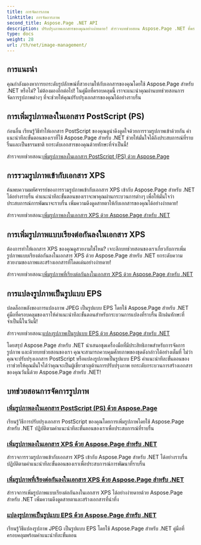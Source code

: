 ```yaml
---
title: การจัดการภาพ
linktitle: การจัดการภาพ
second_title: Aspose.Page .NET API
description: ปรับปรุงภาพเอกสารของคุณอย่างง่ายดาย! สำรวจบทช่วยสอน Aspose.Page .NET ที่ครอบคลุมการจัดการรูปภาพ ตั้งแต่การเพิ่มรูปภาพไปจนถึงการแปลงรูปแบบ เชี่ยวชาญทุกขั้นตอน
type: docs
weight: 28
url: /th/net/image-management/
---
```

## การแนะนำ

คุณกำลังมองหาการยกระดับรูปลักษณ์ที่สวยงามให้กับเอกสารของคุณโดยใช้ Aspose.Page สำหรับ .NET หรือไม่? ไม่ต้องมองอีกต่อไป! ในคู่มือที่ครอบคลุมนี้ เราจะแนะนำคุณผ่านบทช่วยสอนการจัดการรูปภาพต่างๆ ที่จะช่วยให้คุณปรับปรุงเอกสารของคุณได้อย่างราบรื่น

## การเพิ่มรูปภาพลงในเอกสาร PostScript (PS)

ก่อนอื่น เรียนรู้วิธีทำให้เอกสาร PostScript ของคุณดูน่าดึงดูดใจด้วยการรวมรูปภาพเข้าด้วยกัน คำแนะนำทีละขั้นตอนของเราที่ใช้ Aspose.Page สำหรับ .NET ช่วยให้มั่นใจได้ถึงประสบการณ์ที่ราบรื่นและเป็นธรรมชาติ ยกระดับเอกสารของคุณด้วยทักษะที่จำเป็นนี้!

 สำรวจบทช่วยสอน:[เพิ่มรูปภาพลงในเอกสาร PostScript (PS) ด้วย Aspose.Page](./add-image-to-postscript-ps-document/)

## การรวมรูปภาพเข้ากับเอกสาร XPS

ค้นพบความมหัศจรรย์ของการรวมรูปภาพเข้ากับเอกสาร XPS เข้ากับ Aspose.Page สำหรับ .NET ได้อย่างราบรื่น คำแนะนำทีละขั้นตอนของเราจะพาคุณผ่านกระบวนการต่างๆ เพื่อให้มั่นใจว่าประสบการณ์การพัฒนาจะราบรื่น เพิ่มความดึงดูดสายตาให้กับเอกสารของคุณได้อย่างง่ายดาย!

 สำรวจบทช่วยสอน:[เพิ่มรูปภาพลงในเอกสาร XPS ด้วย Aspose.Page สำหรับ .NET](./add-image-to-xps-document/)

## การเพิ่มรูปภาพแบบเรียงต่อกันลงในเอกสาร XPS

ต้องการทำให้เอกสาร XPS ของคุณดูสวยงามใช่ไหม? เจาะลึกบทช่วยสอนของเราเกี่ยวกับการเพิ่มรูปภาพแบบเรียงต่อกันลงในเอกสาร XPS ด้วย Aspose.Page สำหรับ .NET ยกระดับความสวยงามของภาพและสร้างเอกสารที่โดดเด่นอย่างง่ายดาย!

 สำรวจบทช่วยสอน:[เพิ่มรูปภาพที่เรียงต่อกันลงในเอกสาร XPS ด้วย Aspose.Page สำหรับ .NET](./add-tiled-image-to-xps-document/)

## การแปลงรูปภาพเป็นรูปแบบ EPS

ปลดล็อกพลังของการแปลงภาพ JPEG เป็นรูปแบบ EPS โดยใช้ Aspose.Page สำหรับ .NET คู่มือที่ครอบคลุมของเราให้คำแนะนำทีละขั้นตอนสำหรับกระบวนการแปลงที่ราบรื่น ฝึกฝนทักษะที่จำเป็นนี้ในวันนี้!

 สำรวจบทช่วยสอน:[แปลงรูปภาพเป็นรูปแบบ EPS ด้วย Aspose.Page สำหรับ .NET](./convert-image-to-eps-format/)

โดยสรุป Aspose.Page สำหรับ .NET นำเสนอชุดเครื่องมือที่มีประสิทธิภาพสำหรับการจัดการรูปภาพ และด้วยบทช่วยสอนของเรา คุณจะสามารถควบคุมศักยภาพของชุดดังกล่าวได้อย่างเต็มที่ ไม่ว่าคุณจะปรับปรุงเอกสาร PostScript หรือแปลงรูปภาพเป็นรูปแบบ EPS คำแนะนำทีละขั้นตอนของเราช่วยให้คุณมั่นใจได้ว่าคุณจะเป็นผู้เชี่ยวชาญด้านการปรับปรุงภาพ ยกระดับกระบวนการสร้างเอกสารของคุณวันนี้ด้วย Aspose.Page สำหรับ .NET!
## บทช่วยสอนการจัดการรูปภาพ
### [เพิ่มรูปภาพลงในเอกสาร PostScript (PS) ด้วย Aspose.Page](./add-image-to-postscript-ps-document/)
เรียนรู้วิธีการปรับปรุงเอกสาร PostScript ของคุณโดยการเพิ่มรูปภาพโดยใช้ Aspose.Page สำหรับ .NET ปฏิบัติตามคำแนะนำทีละขั้นตอนของเราเพื่อประสบการณ์ที่ราบรื่น
### [เพิ่มรูปภาพลงในเอกสาร XPS ด้วย Aspose.Page สำหรับ .NET](./add-image-to-xps-document/)
สำรวจการรวมรูปภาพเข้ากับเอกสาร XPS เข้ากับ Aspose.Page สำหรับ .NET ได้อย่างราบรื่น ปฏิบัติตามคำแนะนำทีละขั้นตอนของเราเพื่อประสบการณ์การพัฒนาที่ราบรื่น
### [เพิ่มรูปภาพที่เรียงต่อกันลงในเอกสาร XPS ด้วย Aspose.Page สำหรับ .NET](./add-tiled-image-to-xps-document/)
สำรวจการเพิ่มรูปภาพแบบเรียงต่อกันลงในเอกสาร XPS ได้อย่างง่ายดายด้วย Aspose.Page สำหรับ .NET เพิ่มความดึงดูดสายตาและสร้างเอกสารที่น่าทึ่ง
### [แปลงรูปภาพเป็นรูปแบบ EPS ด้วย Aspose.Page สำหรับ .NET](./convert-image-to-eps-format/)
เรียนรู้วิธีแปลงรูปภาพ JPEG เป็นรูปแบบ EPS โดยใช้ Aspose.Page สำหรับ .NET คู่มือที่ครอบคลุมพร้อมคำแนะนำทีละขั้นตอน